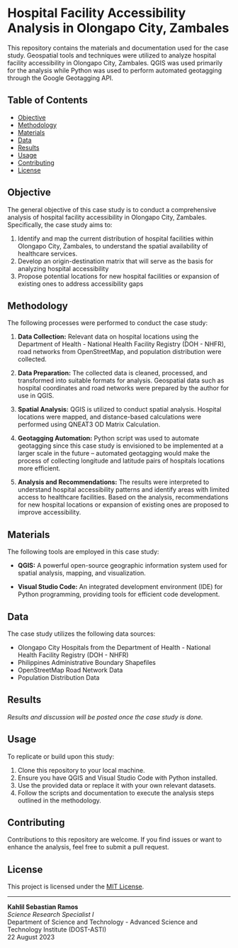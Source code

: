 # Hospital Facility Accessibility Analysis in Olongapo City, Zambales

This repository contains the materials and documentation used for the case study. Geospatial tools and techniques were utilized to analyze hospital facility accessibility in Olongapo City, Zambales. QGIS was used primarily for the analysis while Python was used to perform automated geotagging through the Google Geotagging API.

## Table of Contents

- [Objective](#objective)
- [Methodology](#methodology)
- [Materials](#materials)
- [Data](#data)
- [Results](#results)
- [Usage](#usage)
- [Contributing](#contributing)
- [License](#license)

## Objective

The general objective of this case study is to conduct a comprehensive analysis of hospital facility accessibility in Olongapo City, Zambales. Specifically, the case study aims to:

1. Identify and map the current distribution of hospital facilities within Olongapo City, Zambales, to understand the spatial availability of healthcare services.
2. Develop an origin-destination matrix that will serve as the basis for analyzing hospital accessibility
3. Propose potential locations for new hospital facilities or expansion of existing ones to address accessibility gaps

## Methodology

The following processes were performed to conduct the case study:

1. **Data Collection:** Relevant data on hospital locations using the Department of Health - National Health Facility Registry (DOH - NHFR), road networks from OpenStreetMap, and population distribution were collected. 

2. **Data Preparation:** The collected data is cleaned, processed, and transformed into suitable formats for analysis. Geospatial data such as hospital coordinates and road networks were prepared by the author for use in QGIS.

3. **Spatial Analysis:** QGIS is utilized to conduct spatial analysis. Hospital locations were mapped, and distance-based calculations were performed using QNEAT3 OD Matrix Calculation. 

4. **Geotagging Automation:** Python script was used to automate geotagging since this case study is envisioned to be implemented at a larger scale in the future – automated geotagging would make the process of collecting longitude and latitude pairs of hospitals locations more efficient. 

5. **Analysis and Recommendations:** The results were interpreted to understand hospital accessibility patterns and identify areas with limited access to healthcare facilities. Based on the analysis, recommendations for new hospital locations or expansion of existing ones are proposed to improve accessibility.

## Materials

The following tools are employed in this case study:

- **QGIS:** A powerful open-source geographic information system used for spatial analysis, mapping, and visualization.

- **Visual Studio Code:** An integrated development environment (IDE) for Python programming, providing tools for efficient code development.

## Data

The case study utilizes the following data sources:

- Olongapo City Hospitals from the Department of Health - National Health Facility Registry (DOH - NHFR)
- Philippines Administrative Boundary Shapefiles
- OpenStreetMap Road Network Data
- Population Distribution Data

## Results

_Results and discussion will be posted once the case study is done._

## Usage

To replicate or build upon this study:

1. Clone this repository to your local machine.
2. Ensure you have QGIS and Visual Studio Code with Python installed.
3. Use the provided data or replace it with your own relevant datasets.
4. Follow the scripts and documentation to execute the analysis steps outlined in the methodology.

## Contributing

Contributions to this repository are welcome. If you find issues or want to enhance the analysis, feel free to submit a pull request.

## License

This project is licensed under the [MIT License](LICENSE).

---

__Kahlil Sebastian Ramos__ <br>
_Science Research Specialist I_ <br>
Department of Science and Technology - Advanced Science and Technology Institute (DOST-ASTI) <br>
22 August 2023
